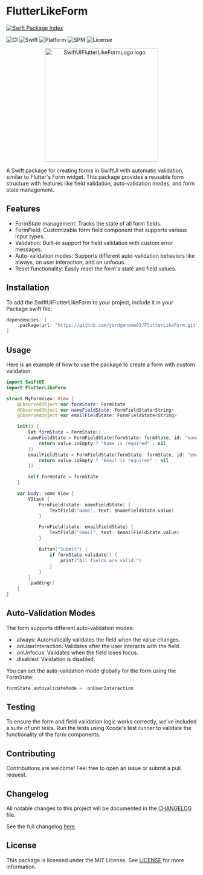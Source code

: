 # FlutterLikeForm

[![Swift Package Index](https://swiftpackageindex.com/yordgenome03/SwiftUIFlutterLikeForm/badge.svg)](https://swiftpackageindex.com/yordgenome03/FlutterLikeForm)

![CI](https://github.com/yordgenome03/SwiftUIFlutterLikeForm/actions/workflows/ci.yml/badge.svg)
![Swift](https://img.shields.io/badge/Swift-5.9-orange.svg)
![Platform](https://img.shields.io/badge/platform-iOS%20%7C%20macOS-blue)
![SPM](https://img.shields.io/badge/SPM-compatible-green)
![License](https://img.shields.io/badge/license-MIT-lightgrey)

<p align="center">
  <img src="https://github.com/user-attachments/assets/4feddc5d-a9c7-4d36-8974-f83c161c6ba9" alt="SwiftUIFlutterLikeFormLogo logo" width="300"/>
</p>

A Swift package for creating forms in SwiftUI with automatic validation, similar to Flutter's Form widget. This package provides a reusable form structure with features like field validation, auto-validation modes, and form state management.

## Features

- FormState management: Tracks the state of all form fields.
- FormField: Customizable form field component that supports various input types.
- Validation: Built-in support for field validation with custom error messages.
- Auto-validation modes: Supports different auto-validation behaviors like always, on user interaction, and on unfocus.
- Reset functionality: Easily reset the form's state and field values.

## Installation

To add the SwiftUIFlutterLikeForm to your project, include it in your Package.swift file:

```swift
dependencies: [
    .package(url: "https://github.com/yordgenome03/FlutterLikeForm.git", from: "1.0.2")
]
```

## Usage

Here is an example of how to use the package to create a form with custom validation:

```swift
import SwiftUI
import FlutterLikeForm

struct MyFormView: View {
    @ObservedObject var formState: FormState
    @ObservedObject var nameFieldState: FormFieldState<String>
    @ObservedObject var emailFieldState: FormFieldState<String>

    init() {
        let formState = FormState()
        nameFieldState = FormFieldState(formState: formState, id: "name", initialValue: "", validator: { value in
            return value.isEmpty ? "Name is required" : nil
        })
        emailFieldState = FormFieldState(formState: formState, id: "email", initialValue: "", validator: { value in
            return value.isEmpty ? "Email is required" : nil
        })

        self.formState = formState
    }

    var body: some View {
        VStack {
            FormField(state: nameFieldState) {
                TextField("Name", text: $nameFieldState.value)
            }

            FormField(state: emailFieldState) {
                TextField("Email", text: $emailFieldState.value)
            }

            Button("Submit") {
                if formState.validate() {
                    print("All fields are valid.")
                }
            }
        }
        .padding()
    }
}
```

## Auto-Validation Modes

The form supports different auto-validation modes:

- .always: Automatically validates the field when the value changes.
- .onUserInteraction: Validates after the user interacts with the field.
- .onUnfocus: Validates when the field loses focus.
- .disabled: Validation is disabled.

You can set the auto-validation mode globally for the form using the FormState:

```swift
formState.autovalidateMode = .onUserInteraction
```

## Testing

To ensure the form and field validation logic works correctly, we've included a suite of unit tests. Run the tests using Xcode's test runner to validate the functionality of the form components.

## Contributing

Contributions are welcome! Feel free to open an issue or submit a pull request.

## Changelog

All notable changes to this project will be documented in the [CHANGELOG](CHANGELOG.md) file.

See the full changelog [here](CHANGELOG.md).

## License

This package is licensed under the MIT License. See [LICENSE](LICENSE) for more information.
